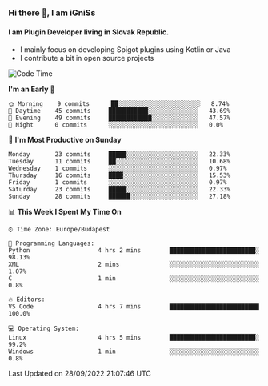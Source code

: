 ### Hi there 👋, I am iGniSs

#### I am Plugin Developer living in Slovak Republic.
- I mainly focus on developing Spigot plugins using Kotlin or Java
- I contribute a bit in open source projects

<!--START_SECTION:waka-->
![Code Time](http://img.shields.io/badge/Code%20Time-923%20hrs%2028%20mins-blue)

**I'm an Early 🐤** 

```text
🌞 Morning    9 commits      ██░░░░░░░░░░░░░░░░░░░░░░░   8.74% 
🌆 Daytime    45 commits     ███████████░░░░░░░░░░░░░░   43.69% 
🌃 Evening    49 commits     ████████████░░░░░░░░░░░░░   47.57% 
🌙 Night      0 commits      ░░░░░░░░░░░░░░░░░░░░░░░░░   0.0%

```
📅 **I'm Most Productive on Sunday** 

```text
Monday       23 commits     █████░░░░░░░░░░░░░░░░░░░░   22.33% 
Tuesday      11 commits     ██░░░░░░░░░░░░░░░░░░░░░░░   10.68% 
Wednesday    1 commits      ░░░░░░░░░░░░░░░░░░░░░░░░░   0.97% 
Thursday     16 commits     ████░░░░░░░░░░░░░░░░░░░░░   15.53% 
Friday       1 commits      ░░░░░░░░░░░░░░░░░░░░░░░░░   0.97% 
Saturday     23 commits     █████░░░░░░░░░░░░░░░░░░░░   22.33% 
Sunday       28 commits     ██████░░░░░░░░░░░░░░░░░░░   27.18%

```


📊 **This Week I Spent My Time On** 

```text
⌚︎ Time Zone: Europe/Budapest

💬 Programming Languages: 
Python                   4 hrs 2 mins        ████████████████████████░   98.13% 
XML                      2 mins              ░░░░░░░░░░░░░░░░░░░░░░░░░   1.07% 
C                        1 min               ░░░░░░░░░░░░░░░░░░░░░░░░░   0.8%

🔥 Editors: 
VS Code                  4 hrs 7 mins        █████████████████████████   100.0%

💻 Operating System: 
Linux                    4 hrs 5 mins        ████████████████████████░   99.2% 
Windows                  1 min               ░░░░░░░░░░░░░░░░░░░░░░░░░   0.8%

```


 Last Updated on 28/09/2022 21:07:46 UTC
<!--END_SECTION:waka-->